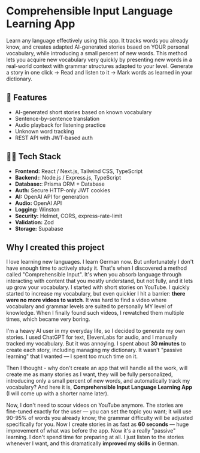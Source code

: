 # Comprehensible Input Language Learning App

Learn any language effectively using this app. It tracks words you already know, and creates adapted AI-generated stories bsaed on YOUR personal vocabulary, while introducing a small percent of new words. This method lets you acquire new vocabulary very quickly by presenting new words in a real-world context with grammar structures adapted to your level.
Generate a story in one click -> Read and listen to it -> Mark words as learned in your dictionary.

## 🚀 Features

- AI-generated short stories based on known vocabulary
- Sentence-by-sentence translation
- Audio playback for listening practice
- Unknown word tracking
- REST API with JWT-based auth

## 🧑‍💻 Tech Stack

- **Frontend:** React / Next.js, Tailwind CSS, TypeScript
- **Backend:**: Node.js / Express.js, TypeScript
- **Database:**: Prisma ORM + Database
- **Auth:** Secure HTTP-only JWT cookies
- **AI:** OpenAI API for generation
- **Audio:** OpenAI API
- **Logging:** Winston
- **Security:** Helmet, CORS, express-rate-limit
- **Validation:** Zod
- **Storage:** Supabase

## Why I created this project

I love learning new languages. I learn German now. But unfortunately I don't have enough time to actively study it. That's when I discovered a method called "Comprehensible Input". It's when you absorb language through interacting with content that you mostly understand, but not fully, and it lets up grow your vocabulary. I started with short stories on YouTube. I quickly started to increase my vocabulary, but even quickier I hit a barrier: **there were no more videos to watch**. It was hard to find a video where vocabulary and grammar levels are suited to personally MY level of knowledge. When I finally found such videos, I rewatched them multiple times, which became very boring.

I'm a heavy AI user in my everyday life, so I decided to generate my own stories. I used ChatGPT for text, ElevenLabs for audio, and I manually tracked my vocabulary. But it was annoying. I spent about **30 minutes** to create each story, including managing my dictionary. It wasn't "passive learning" that I wanted — I spent too much time on it.

Then I thought - why don't create an app that will handle all the work, will create me as many stories as I want, they will be fully personalized, introducing only a small percent of new words, and automatically track my vocabulary? And here it is, **Comprehensible Input Language Learning App** (I will come up with a shorter name later).

Now, I don't need to scour videos on YouTube anymore. The stories are fine-tuned exactly for the user — you can set the topic you want; it will use 90-95% of words you already know; the grammar difficulty will be adjusted specifically for you. Now I create stories in as fast as **60 seconds** — huge improvement of what was before the app. Now it's a really "passive" learning. I don't spend time for preparing at all. I just listen to the stories whenever I want, and this dramatically **improved my skills** in German.

